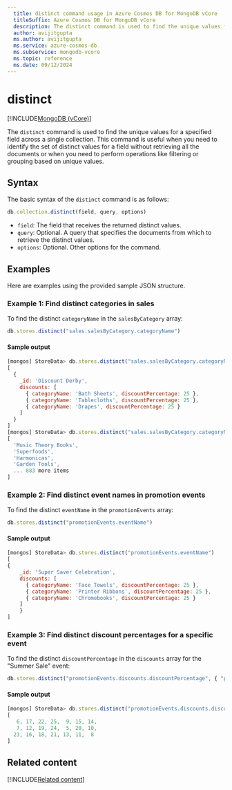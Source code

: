 ```yaml
---
  title: distinct command usage in Azure Cosmos DB for MongoDB vCore
  titleSuffix: Azure Cosmos DB for MongoDB vCore
  description: The distinct command is used to find the unique values for a specified field across a single collection.
  author: avijitgupta
  ms.author: avijitgupta
  ms.service: azure-cosmos-db
  ms.subservice: mongodb-vcore
  ms.topic: reference
  ms.date: 09/12/2024
---
```


# distinct

[!INCLUDE[MongoDB (vCore)](~/reusable-content/ce-skilling/azure/includes/cosmos-db/includes/appliesto-mongodb-vcore.md)]

The `distinct` command is used to find the unique values for a specified field across a single collection. This command is useful when you need to identify the set of distinct values for a field without retrieving all the documents or when you need to perform operations like filtering or grouping based on unique values.

## Syntax

The basic syntax of the `distinct` command is as follows:

```javascript
db.collection.distinct(field, query, options)
```

- `field`: The field that receives the returned distinct values.
- `query`: Optional. A query that specifies the documents from which to retrieve the distinct values.
- `options`: Optional. Other options for the command.

## Examples

Here are examples using the provided sample JSON structure.

### Example 1: Find distinct categories in sales

To find the distinct `categoryName` in the `salesByCategory` array:

```javascript
db.stores.distinct("sales.salesByCategory.categoryName")
```

#### Sample output

```javascript
[mongos] StoreData> db.stores.distinct("sales.salesByCategory.categoryName")
[
  {
    _id: 'Discount Derby',
    discounts: [
      { categoryName: 'Bath Sheets', discountPercentage: 25 },
      { categoryName: 'Tablecloths', discountPercentage: 25 },
      { categoryName: 'Drapes', discountPercentage: 25 }
    ]
  }
]
[mongos] StoreData> db.stores.distinct("sales.salesByCategory.categoryName")
[
  'Music Theory Books',
  'Superfoods',
  'Harmonicas',
  'Garden Tools',
  ... 883 more items
]  
```

### Example 2: Find distinct event names in promotion events

To find the distinct `eventName` in the `promotionEvents` array:

```javascript
db.stores.distinct("promotionEvents.eventName")
```

#### Sample output

```javascript
[mongos] StoreData> db.stores.distinct("promotionEvents.eventName")
[
{
    _id: 'Super Saver Celebration',
    discounts: [
      { categoryName: 'Face Towels', discountPercentage: 25 },
      { categoryName: 'Printer Ribbons', discountPercentage: 25 },
      { categoryName: 'Chromebooks', discountPercentage: 25 }
    ]
    }
]
```

### Example 3: Find distinct discount percentages for a specific event

To find the distinct `discountPercentage` in the `discounts` array for the "Summer Sale" event:

```javascript
db.stores.distinct("promotionEvents.discounts.discountPercentage", { "promotionEvents.eventName": "Incredible Discount Days" })
```
#### Sample output

```javascript
[mongos] StoreData> db.stores.distinct("promotionEvents.discounts.discountPercentage", { "promotionEvents.eventName": "Incredible Discount Days" })
[
   6, 17, 22, 25,  9, 15, 14,
   7, 12, 19, 24,  5, 20, 10,
  23, 16, 18, 21, 13, 11,  8
]
```

## Related content

[!INCLUDE[Related content](../includes/related-content.md)]
